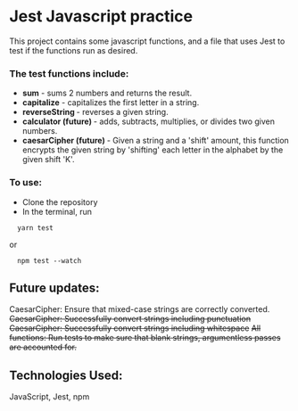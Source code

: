 # Jest Javascript practice
This project contains some javascript functions, and a file that uses Jest to test if the functions run as desired.

### The test functions include:
- <b>sum</b> - sums 2 numbers and returns the result.  
- <b>capitalize</b> - capitalizes the first letter in a string.  
- <b>reverseString </b>- reverses a given string.   
- <b>calculator (future) </b>- adds, subtracts, multiplies, or divides two given numbers.  
- <b>caesarCipher (future) </b>- Given a string and a 'shift' amount, this function encrypts the given string by 'shifting' each letter in the alphabet by the given shift 'K'.  

### To use: 
- Clone the repository
- In the terminal, run 
```
  yarn test
```
or 
```
  npm test --watch
```
## Future updates:
CaesarCipher: Ensure that mixed-case strings are correctly converted.
~~CaesarCipher: Successfully convert strings including punctuation~~
~~CaesarCipher: Successfully convert strings including whitespace~~
~~All functions: Run tests to make sure that blank strings, argumentless passes are accounted for.~~

## Technologies Used: 
JavaScript, Jest, npm

